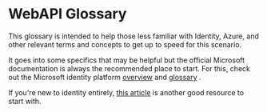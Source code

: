 # WebAPI Glossary
This glossary is intended to help those less familiar with Identity, Azure, and other relevant terms and concepts to get up to speed for this scenario.

It goes into some specifics that may be helpful but the official Microsoft documentation is always the recommended place to start. For this, check out the Microsoft identity platform [overview](https://docs.microsoft.com/en-us/azure/active-directory/develop/v2-overview) and [glossary](https://docs.microsoft.com/en-us/azure/active-directory/develop/developer-glossary)
. 

If you're new to identity entirely, [this article](https://winsmarts.com/the-absolute-basics-of-identity-7e373cc0a85c) is another good resource to start with.
